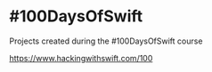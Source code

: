 # #100DaysOfSwift
Projects created during the #100DaysOfSwift course

https://www.hackingwithswift.com/100
